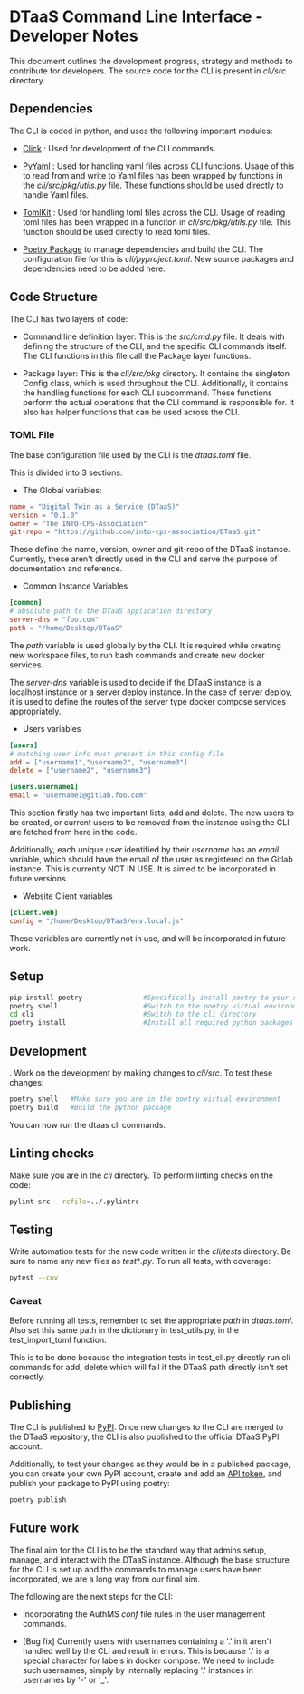 # DTaaS Command Line Interface - Developer Notes

This document outlines the development progress, strategy
and methods to contribute for developers.
The source code for the CLI is present in _cli/src_ directory.

## Dependencies

The CLI is coded in python, and uses the following important modules:

- [Click](https://click.palletsprojects.com/en/8.1.x/) : Used for
  development of the CLI commands.

- [PyYaml](https://pyyaml.org/wiki/PyYAMLDocumentation) : Used for
  handling yaml files across CLI functions. Usage of this to read
  from and write to Yaml files has been wrapped by functions in the
  _cli/src/pkg/utils.py_ file. These functions should be used directly
  to handle Yaml files.

- [TomlKit](https://readthedocs.org/projects/tomlkit/) : Used for
  handling toml files across the CLI. Usage of reading toml files
  has been wrapped in a funciton in _cli/src/pkg/utils.py_ file.
  This function should be used directly to read toml files.

- [Poetry Package](https://python-poetry.org/docs/) to manage
  dependencies and build the CLI. The configuration file for this is
  _cli/pyproject.toml_. New source packages and dependencies need to be
  added here.

## Code Structure

The CLI has two layers of code:

- Command line definition layer: This is the _src/cmd.py_ file. It
  deals with defining the structure of the CLI, and the specific
  CLI commands itself. The CLI functions in this file call
  the Package layer functions.

- Package layer: This is the _cli/src/pkg_ directory.
  It contains the
  singleton Config class, which is used throughout the CLI.
  Additionally,
  it contains the handling functions for each CLI subcommand.
  These functions perform
  the actual operations that the CLI command
  is responsible for. It also
  has helper functions that can be used across the CLI.

### TOML File

The base configuration file used by the CLI is
the _dtaas.toml_ file.

This is divided into 3 sections:

- The Global variables:

```toml
name = "Digital Twin as a Service (DTaaS)"
version = "0.1.0"
owner = "The INTO-CPS-Association"
git-repo = "https://github.com/into-cps-association/DTaaS.git"
```

These define the name, version, owner and git-repo of the DTaaS instance.
Currently, these aren't directly used in the CLI and serve the purpose
of documentation and reference.

- Common Instance Variables

```toml
[common]
# absolute path to the DTaaS application directory
server-dns = "foo.com"
path = "/home/Desktop/DTaaS"
```

The _path_ variable is used globally by the CLI.
It is required while creating new workspace files,
to run bash commands and create new docker services.

The _server-dns_ variable is used to decide if
the DTaaS instance is a localhost instance or a server
deploy instance. In the case of server deploy,
it is used to define the routes of the server type
docker compose services appropriately.

- Users variables

```toml
[users]
# matching user info must present in this config file
add = ["username1","username2", "username3"]
delete = ["username2", "username3"]

[users.username1]
email = "username1@gitlab.foo.com"
```

This section firstly has two important lists, add and delete.
The new users to be created, or current users to be removed
from the instance using the CLI are fetched from here in the code.

Additionally, each unique _user_ identified by their _username_
has an _email_ variable, which should have the email of the user
as registered on the Gitlab instance. This is currently NOT IN USE.
It is aimed to be incorporated in future versions.

- Website Client variables

```toml
[client.web]
config = "/home/Desktop/DTaaS/env.local.js"
```

These variables are currently not in use, and will be incorporated
in future work.

## Setup

```bash
pip install poetry               #Specifically install poetry to your system
poetry shell                     #Switch to the poetry virtual environment
cd cli                           #Switch to the cli directory
poetry install                   #Install all required python packages
```

## Development

.
Work on the development by making changes to _cli/src_.
To test these changes:

```bash
poetry shell   #Make sure you are in the poetry virtual environment
poetry build   #Build the python package
```

You can now run the dtaas cli commands.

## Linting checks

Make sure you are in the _cli_ directory.
To perform linting checks on the code:

```bash
pylint src --rcfile=../.pylintrc
```

## Testing

Write automation tests for the new code written in the
_cli/tests_ directory. Be sure to name any new files as
_test_*_.py_. To run all tests, with coverage:

```bash
pytest --cov
```

### Caveat

Before running all tests, remember to set the appropriate
_path_ in _dtaas.toml_. Also set this same path in the
dictionary in test_utils.py, in the test_import_toml
function.

This is to be done because the integration tests in test_cli.py
directly run cli commands for add, delete which will fail
if the DTaaS path directly isn't set correctly.

## Publishing

The CLI is published to [PyPI](https://pypi.org/).
Once new changes to the CLI are merged to the DTaaS
repository, the CLI is also published to the official
DTaaS PyPI account.

Additionally, to test your changes as they would be
in a published package, you can create your own PyPI
account, create and add an [API token](https://pypi.org/help/#apitoken),
and publish your package to PyPI using poetry:

```bash
poetry publish
```

## Future work

The final aim for the CLI is to be the standard way that
admins setup, manage, and interact with the DTaaS instance.
Although the base structure for the CLI is set up and
the commands to manage users have been incorporated, we are
a long way from our final aim.

The following are the next steps for the CLI:

- Incorporating the AuthMS _conf_ file rules
  in the user management commands.

- [Bug fix] Currently users with usernames containing
  a '.' in it aren't handled well by the CLI and result in errors.
  This is because '.' is a special character for labels in docker compose.
  We need to include such usernames, simply by internally replacing
  '.' instances in usernames by '-' or '_'.